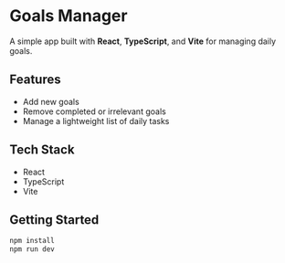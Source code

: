# Goals Manager

A simple app built with **React**, **TypeScript**, and **Vite** for managing daily goals.

## Features

- Add new goals
- Remove completed or irrelevant goals
- Manage a lightweight list of daily tasks

## Tech Stack

- React
- TypeScript
- Vite

## Getting Started

```bash
npm install
npm run dev
